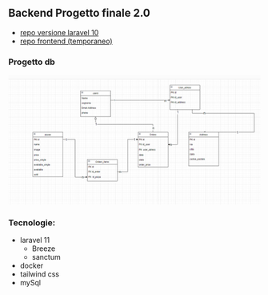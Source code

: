 ## Backend Progetto finale 2.0 
- [repo versione laravel 10](https://github.com/Francescodc92/pizzeria-backend)
- [repo frontend (temporaneo)](https://github.com/Francescodc92/pizzeria-full-stack)

### Progetto db
![database-structure](./.github/db_pizzeria.png)


### Tecnologie:
  - laravel 11
    - Breeze
    - sanctum
  - docker
  - tailwind css
  - mySql 